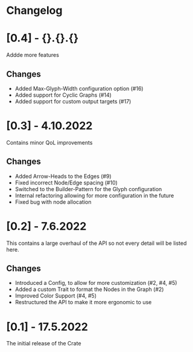 # Changelog

# [0.4] - {}.{}.{}
Addde more features
## Changes
* Added Max-Glyph-Width configuration option (#16)
* Added support for Cyclic Graphs (#14)
* Added support for custom output targets (#17)

# [0.3] - 4.10.2022
Contains minor QoL improvements
## Changes
* Added Arrow-Heads to the Edges (#9)
* Fixed incorrect Node/Edge spacing (#10)
* Switched to the Builder-Pattern for the Glyph configuration
* Internal refactoring allowing for more configuration in the future
* Fixed bug with node allocation

# [0.2] - 7.6.2022
This contains a large overhaul of the API so not every detail will be listed here.
## Changes
* Introduced a Config, to allow for more customization (#2, #4, #5)
* Added a custom Trait to format the Nodes in the Graph (#2)
* Improved Color Support (#4, #5)
* Restructured the API to make it more ergonomic to use

# [0.1] - 17.5.2022
The initial release of the Crate